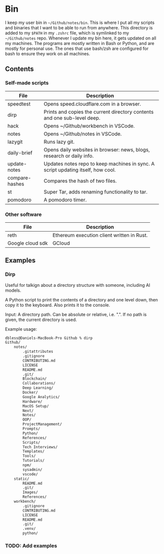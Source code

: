 # Bin

I keep my user bin in `~/Github/notes/bin`.
This is where I put all my scripts and binaries that I want to be able to run from anywhere.
This directory is added to my `$PATH` in my `.zshrc` file, which is symlinked to my `~/Github/notes` repo.
Whenever I update my bin here, it gets updated on all my machines. The programs are mostly written in Bash or Python, and are mostly for personal use. The ones that use bash/zsh are configured for bash to ensure they work on all machines.

## Contents

### Self-made scripts

| File           | Description                                                                      |
| -------------- | -------------------------------------------------------------------------------- |
| speedtest      | Opens speed.cloudflare.com in a browser.                                         |
| dirp           | Prints and copies the current directory contents and one sub-level deep.         |
| hack           | Opens ~/Github/workbench in VSCode.                                              |
| notes          | Opens ~/Github/notes in VSCode.                                                  |
| lazygit        | Runs lazy git.                                                                   |
| daily-brief    | Opens daily websites in browser: news, blogs, research or daily info.            |
| update-notes   | Updates notes repo to keep machines in sync. A script updating itself, how cool. |
| compare-hashes | Compares the hash of two files.                                                  |
| st             | Super Tar, adds renaming functionality to tar.                                   |
| pomodoro       | A pomodoro timer.                                                                |

### Other software

| File             | Description                                |
| ---------------- | ------------------------------------------ |
| reth             | Ethereum execution client written in Rust. |
| Google cloud sdk | GCloud                                     |

## Examples

### Dirp

Useful for talkign about a directory structure with someone, including AI models.

A Python script to print the contents of a directory and one level down, then copy it to the keyboard. Also prints it to the console.

Input: A directory path. Can be absolute or relative, i.e. ".". If no path is given, the current directory is used.

Example usage:

```bash
dbless@Daniels-MacBook-Pro Github % dirp
Github/
    notes/
        .gitattributes
        .gitignore
        CONTRIBUTING.md
        LICENSE
        README.md
        .git/
        Blockchain/
        Collaborations/
        Deep Learning/
        Docker/
        Google Analytics/
        Hardware/
        MacOS Setup/
        Next/
        Notes/
        OOP/
        ProjectManagement/
        Prompts/
        Python/
        References/
        Scripts/
        Tech Interviews/
        Templates/
        Tools/
        Tutorials/
        npm/
        sysadmin/
        vscode/
    static/
        README.md
        .git/
        Images/
        References/
    workbench/
        .gitignore
        CONTRIBUTING.md
        LICENSE
        README.md
        .git/
        .venv/
        python/
```

### TODO: Add examples
